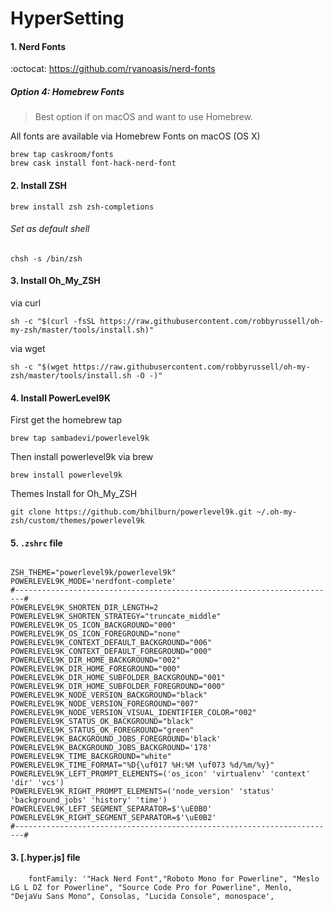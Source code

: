 # HyperSetting

#### 1. Nerd Fonts

:octocat: https://github.com/ryanoasis/nerd-fonts

##### Option 4: Homebrew Fonts
>Best option if on macOS and want to use Homebrew.

All fonts are available via Homebrew Fonts on macOS (OS X)

````
brew tap caskroom/fonts
brew cask install font-hack-nerd-font
````

#### 2. Install ZSH

```brew install zsh zsh-completions```

###### Set as default shell

```chsh -s /bin/zsh```


#### 3. Install Oh_My_ZSH

via curl

````sh -c "$(curl -fsSL https://raw.githubusercontent.com/robbyrussell/oh-my-zsh/master/tools/install.sh)"````

via wget

````sh -c "$(wget https://raw.githubusercontent.com/robbyrussell/oh-my-zsh/master/tools/install.sh -O -)"````
 
#### 4. Install PowerLevel9K
 
 First get the homebrew tap

```brew tap sambadevi/powerlevel9k```

Then install powerlevel9k via brew

```brew install powerlevel9k```


Themes Install for Oh_My_ZSH

```git clone https://github.com/bhilburn/powerlevel9k.git ~/.oh-my-zsh/custom/themes/powerlevel9k```



 
#### 5. ```.zshrc``` file

````

ZSH_THEME="powerlevel9k/powerlevel9k"
POWERLEVEL9K_MODE='nerdfont-complete'
#------------------------------------------------------------------------#
POWERLEVEL9K_SHORTEN_DIR_LENGTH=2
POWERLEVEL9K_SHORTEN_STRATEGY="truncate_middle"
POWERLEVEL9K_OS_ICON_BACKGROUND="000"
POWERLEVEL9K_OS_ICON_FOREGROUND="none"
POWERLEVEL9K_CONTEXT_DEFAULT_BACKGROUND="006"
POWERLEVEL9K_CONTEXT_DEFAULT_FOREGROUND="000"
POWERLEVEL9K_DIR_HOME_BACKGROUND="002"
POWERLEVEL9K_DIR_HOME_FOREGROUND="000"
POWERLEVEL9K_DIR_HOME_SUBFOLDER_BACKGROUND="001"
POWERLEVEL9K_DIR_HOME_SUBFOLDER_FOREGROUND="000"
POWERLEVEL9K_NODE_VERSION_BACKGROUND="black"
POWERLEVEL9K_NODE_VERSION_FOREGROUND="007"
POWERLEVEL9K_NODE_VERSION_VISUAL_IDENTIFIER_COLOR="002"
POWERLEVEL9K_STATUS_OK_BACKGROUND="black"
POWERLEVEL9K_STATUS_OK_FOREGROUND="green"
POWERLEVEL9K_BACKGROUND_JOBS_FOREGROUND='black'
POWERLEVEL9K_BACKGROUND_JOBS_BACKGROUND='178'
POWERLEVEL9K_TIME_BACKGROUND="white"
POWERLEVEL9K_TIME_FORMAT="%D{\uf017 %H:%M \uf073 %d/%m/%y}"
POWERLEVEL9K_LEFT_PROMPT_ELEMENTS=('os_icon' 'virtualenv' 'context' 'dir' 'vcs')
POWERLEVEL9K_RIGHT_PROMPT_ELEMENTS=('node_version' 'status' 'background_jobs' 'history' 'time')
POWERLEVEL9K_LEFT_SEGMENT_SEPARATOR=$'\uE0B0'
POWERLEVEL9K_RIGHT_SEGMENT_SEPARATOR=$'\uE0B2'
#------------------------------------------------------------------------#
````

#### 3. [.hyper.js] file

````
    fontFamily: '"Hack Nerd Font","Roboto Mono for Powerline", "Meslo LG L DZ for Powerline", "Source Code Pro for Powerline", Menlo, "DejaVu Sans Mono", Consolas, "Lucida Console", monospace',
````
